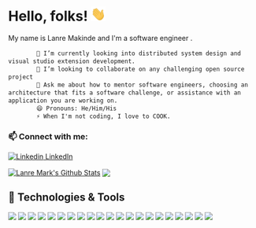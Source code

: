 # Hello, folks! <img src="wave.gif" width="30px">

My name is Lanre Makinde and I'm a software engineer .

            🌱 I’m currently looking into distributed system design and visual studio extension development.
            👯 I’m looking to collaborate on any challenging open source project
            💬 Ask me about how to mentor software engineers, choosing an architecture that fits a software challenge, or assistance with an application you are working on.
            😄 Pronouns: He/Him/His
            ⚡ When I'm not coding, I love to COOK.

### 📫 Connect with me:

[![Linkedin](https://i.stack.imgur.com/gVE0j.png) LinkedIn](https://www.linkedin.com/in/lanre-mark)

<!--&nbsp;
[![GitHub](https://i.stack.imgur.com/tskMh.png) GitHub](https://github.com/)-->
<a href="https://github.com/lanre-mark">
<img align="center" alt="Lanre Mark's Github Stats" src="https://github-readme-stats.codestackr.vercel.app/api?username=lanre-mark&show_icons=true&hide_border=true&count_private=true&include_all_commits=true&theme=radical" /></a>
<a href="https://github.com/lanre-mark">
  <img align="center" src="https://github-readme-stats.anuraghazra1.vercel.app/api/top-langs/?username=lanre-mark&layout=compact&theme=radical" />
</a>

## 🔧 Technologies & Tools
![](https://img.shields.io/badge/OS-Windows-informational?style=flat&logo=windows&logoColor=white&color=blueviolet)
![](https://img.shields.io/badge/apple-macbook%20pro%202012-%23999999.svg?&logo=apple&logoColor=white&color=blueviolet)
![](https://img.shields.io/badge/OS-Ubuntu-informational?style=flat&logo=ubuntu&logoColor=white&color=blueviolet)
![](https://img.shields.io/badge/Editor-Visual_Studio_Code-informational?style=flat&logo=vscode&logoColor=white&color=blueviolet)
![](https://img.shields.io/badge/Editor-Atom-informational?style=flat&logo=atom&logoColor=white&color=blueviolet)
![](https://img.shields.io/badge/Editor-PyCharm-informational?style=flat&logo=pycharm&logoColor=white&color=blueviolet)
![](https://img.shields.io/badge/Editor-IntelliJ_IDEA-informational?style=flat&logo=intellij-idea&logoColor=white&color=blueviolet)
![](https://img.shields.io/badge/Code-JavaScript-informational?style=flat&logo=javascript&logoColor=white&color=blueviolet)
![](https://img.shields.io/badge/Code-Python-informational?style=flat&logo=python&logoColor=white&color=blueviolet)
![](https://img.shields.io/badge/Code-TypeScript-informational?style=flat&logo=javascript&logoColor=white&color=blueviolet)
![](https://img.shields.io/badge/Tools-Node.JS-informational?style=flat&logo=node.js&logoColor=white&color=blueviolet)
![](https://img.shields.io/badge/Tools-React-informational?style=flat&logo=react&logoColor=white&color=blueviolet)
![](https://img.shields.io/badge/Tools-Redux-informational?style=flat&logo=redux&logoColor=white&color=blueviolet)
![](https://img.shields.io/badge/Tools-Django-informational?style=flat&logo=django&logoColor=white&color=blueviolet)
![](https://img.shields.io/badge/Tools-Webpack-informational?style=flat&logo=webpack&logoColor=white&color=blueviolet)
![](https://img.shields.io/badge/Shell-Bash-informational?style=flat&logo=gnu-bash&logoColor=white&color=blueviolet)
![](https://img.shields.io/badge/Tools-PostgreSQL-informational?style=flat&logo=postgresql&logoColor=white&color=blueviolet)
![](https://img.shields.io/badge/Tools-MySQL-informational?style=flat&logo=mysql&logoColor=white&color=blueviolet)
![](https://img.shields.io/badge/Tools-MongoDB-informational?style=flat&logo=mongodb&logoColor=white&color=blueviolet)
![](https://img.shields.io/badge/Tools-Docker-informational?style=flat&logo=docker&logoColor=white&color=blueviolet)
![](https://img.shields.io/badge/Tools-Kubernetes-informational?style=flat&logo=kubernetes&logoColor=white&color=blueviolet)

<!-- 🤔 I’m looking for help with ...
  🔭 I’m currently working on honing
   -->
